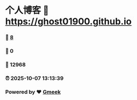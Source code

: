 # 个人博客 :link: https://ghost01900.github.io 
### :page_facing_up: [8](https://ghost01900.github.io/tag.html) 
### :speech_balloon: 0 
### :hibiscus: 12968 
### :alarm_clock: 2025-10-07 13:13:39 
### Powered by :heart: [Gmeek](https://github.com/Meekdai/Gmeek)
